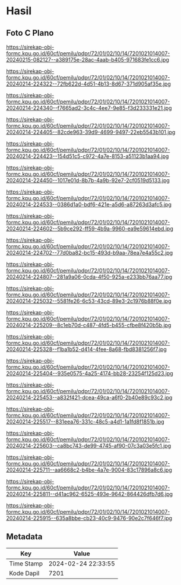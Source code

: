 # Hasil

## Foto C Plano

https://sirekap-obj-formc.kpu.go.id/60cf/pemilu/pdpr/72/01/02/10/14/7201021014007-20240215-082127--a389175e-28ac-4aab-b405-971683fe1cc6.jpg

https://sirekap-obj-formc.kpu.go.id/60cf/pemilu/pdpr/72/01/02/10/14/7201021014007-20240214-224322--72fb622d-4d51-4b13-8d67-371d905af35e.jpg

https://sirekap-obj-formc.kpu.go.id/60cf/pemilu/pdpr/72/01/02/10/14/7201021014007-20240214-224340--f7665ad2-3c4c-4ee7-9e85-f3d233331e21.jpg

https://sirekap-obj-formc.kpu.go.id/60cf/pemilu/pdpr/72/01/02/10/14/7201021014007-20240214-224405--82cde963-39d9-4699-9497-22eb5543b101.jpg

https://sirekap-obj-formc.kpu.go.id/60cf/pemilu/pdpr/72/01/02/10/14/7201021014007-20240214-224423--154d51c5-c972-4a7e-8153-a51123b1aa94.jpg

https://sirekap-obj-formc.kpu.go.id/60cf/pemilu/pdpr/72/01/02/10/14/7201021014007-20240214-224450--1017e01d-8b7b-4a9b-92e7-2cf0519d5133.jpg

https://sirekap-obj-formc.kpu.go.id/60cf/pemilu/pdpr/72/01/02/10/14/7201021014007-20240214-224533--0386d1a0-bdf6-421e-a5d6-a87263d3afc5.jpg

https://sirekap-obj-formc.kpu.go.id/60cf/pemilu/pdpr/72/01/02/10/14/7201021014007-20240214-224602--5b9ce292-ff59-4b9a-9960-ea9e59614ebd.jpg

https://sirekap-obj-formc.kpu.go.id/60cf/pemilu/pdpr/72/01/02/10/14/7201021014007-20240214-224702--77d0ba82-bc15-493d-b9aa-78ea7e4a55c2.jpg

https://sirekap-obj-formc.kpu.go.id/60cf/pemilu/pdpr/72/01/02/10/14/7201021014007-20240214-224807--281a9a06-0cda-4f50-925a-e233bb76aa77.jpg

https://sirekap-obj-formc.kpu.go.id/60cf/pemilu/pdpr/72/01/02/10/14/7201021014007-20240214-225032--5581fe26-6c53-43cd-89e3-2c1976b88f0e.jpg

https://sirekap-obj-formc.kpu.go.id/60cf/pemilu/pdpr/72/01/02/10/14/7201021014007-20240214-225209--8c1eb70d-c487-4fd5-b455-cfbe8f420b5b.jpg

https://sirekap-obj-formc.kpu.go.id/60cf/pemilu/pdpr/72/01/02/10/14/7201021014007-20240214-225328--f1ba1b52-d414-4fee-8a68-fbd8381256f7.jpg

https://sirekap-obj-formc.kpu.go.id/60cf/pemilu/pdpr/72/01/02/10/14/7201021014007-20240214-225404--935e0575-4a25-4174-bb28-23254f125d23.jpg

https://sirekap-obj-formc.kpu.go.id/60cf/pemilu/pdpr/72/01/02/10/14/7201021014007-20240214-225453--a832f421-dcea-49ca-a6f0-2b40e89c93c2.jpg

https://sirekap-obj-formc.kpu.go.id/60cf/pemilu/pdpr/72/01/02/10/14/7201021014007-20240214-225517--831eea76-331c-48c5-a4d1-1a1fd8f1851b.jpg

https://sirekap-obj-formc.kpu.go.id/60cf/pemilu/pdpr/72/01/02/10/14/7201021014007-20240214-225603--ca8bc743-de99-4745-af90-07c3a03e5fc1.jpg

https://sirekap-obj-formc.kpu.go.id/60cf/pemilu/pdpr/72/01/02/10/14/7201021014007-20240214-225711--aa6668c2-b4be-4a7e-9004-83c17896a8c6.jpg

https://sirekap-obj-formc.kpu.go.id/60cf/pemilu/pdpr/72/01/02/10/14/7201021014007-20240214-225811--d41ac962-6525-493e-9642-864426dfb7d6.jpg

https://sirekap-obj-formc.kpu.go.id/60cf/pemilu/pdpr/72/01/02/10/14/7201021014007-20240214-225915--635a8bbe-cb23-40c9-9476-90e2c7f646f7.jpg


## Metadata

| Key        | Value               |
| ---------- | ------------------- |
| Time Stamp | 2024-02-24 22:33:55 |
| Kode Dapil | 7201                |



